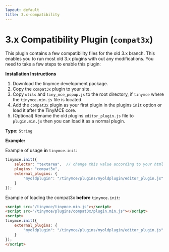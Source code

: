 ```yaml
---
layout: default
title: 3.x-compatibility
---
```


# 3.x Compatibility Plugin (`compat3x`)

This plugin contains a few compatibility files for the old 3.x branch. This enables you to run most old 3.x plugins with out any modifications. You need to take a few steps to enable this plugin:

**Installation Instructions**

1. Download the tinymce development package.
2. Copy the `compat3x` plugin to your site.
3. Copy `utils` and `tiny_mce_popup.js` to the root directory, if `tinymce` where the `tinymce.min.js` file is located.
4. Add the `compat3x` plugin as your first plugin in the plugins `init` option or load it after the TinyMCE core.
5. (Optional) Rename the old plugins `editor_plugin.js` file to `plugin.min.js` then you can load it as a normal plugin.

**Type:** `String`

**Example:**

Example of usage **in** `tinymce.init`:

```js
tinymce.init({
    selector: "textarea",  // change this value according to your html
    plugins: "compat3x",
    external_plugins: {
        "myoldplugin": "/tinymce/plugins/myoldplugin/editor_plugin.js"
    }
});
```

Example of loading the compat3x **before** `tinymce.init`:

```html
<script src="/tinymce/tinymce.min.js"></script>
<script src="/tinymce/plugins/compat3x/plugin.min.js"></script>
<script>
tinymce.init({
    external_plugins: {
        "myoldplugin": "/tinymce/plugins/myoldplugin/editor_plugin.js"
    }
});
</script>
```
